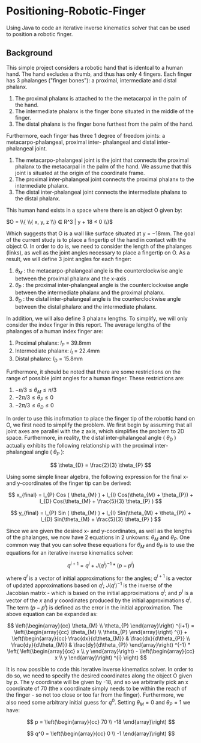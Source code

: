 # Positioning-Robotic-Finger

Using Java to code an iterative inverse kinematics solver that can be used to position a robotic finger. 

## Background

This simple project considers a robotic hand that is identcal to a human hand. The hand excludes a thumb, and thus has only 4 fingers. Each finger has 3 phalanges ("finger bones"): a proximal, intermediate and distal phalanx.
1. The proximal phalanx is attached to the the metacarpal in the palm of the hand. 
2. The intermediate phalanx is the finger bone situated in the middle of the finger. 
3. The distal phalanx is the finger bone furthest from the palm of the hand.

Furthermore, each finger has three 1 degree of freedom joints: a metacarpo-phalangeal, proximal inter- phalangeal and distal inter-phalangeal joint.
1. The metacarpo-phalangeal joint is the joint that connects the proximal phalanx to the metacarpal in the palm of the hand. We assume that this joint is situated at the origin of the coordinate frame.
2. The proximal inter-phalangeal joint connects the proximal phalanx to the intermediate phalanx.
3. The distal inter-phalangeal joint connects the intermediate phalanx to the distal phalanx.

This human hand exists in a space where there is an object O given by:

$O = \\{ \\{ x, y, z \\} ∈ R^3 | y + 18 ≤ 0 \\}$

Which suggests that O is a wall like surface situated at y = −18mm. The goal of the current study is to place a fingertip of the hand in contact with the object O. In order to do is, we need to consider the length of the phalanges (links), as well as the joint angles necessary to place a fingertip on O. As a result, we will define 3 joint angles for each finger:

1. $θ_M$ : the metacarpo-phalangeal angle is the counterclockwise angle between the proximal phalanx and the x-axis .
2. $θ_P$ : the proximal inter-phalangeal angle is the counterclockwise angle between the intermediate phalanx and the proximal phalanx.
3. $θ_D$ : the distal inter-phalangeal angle is the counterclockwise angle between the distal phalanx and the intermediate phalanx.

In addition, we will also define 3 phalanx lengths. To simplify, we will only consider the index finger in this report. The average lengths of the phalanges of a human index finger are:

1. Proximal phalanx: $l_P$ = 39.8mm
2. Intermediate phalanx: $l_I$ = 22.4mm 
3. Distal phalanx: $l_D$ = 15.8mm

Furthermore, it should be noted that there are some restrictions on the range of possible joint angles for a human finger. These restrictions are: 

1. $−π/3 ≤ θ_M ≤ π/3$
2.  $−2π/3 ≤ θ_P ≤ 0$
3.  $−2π/3 ≤ θ_D ≤ 0$

In order to use this inofrmation to place the finger tip of the robottic hand on O, we first need to simplify the problem. We first begin by assuming that all joint axes are parallel with the z axis, which simplifies the problem to 2D space. Furthermore, in reality, the distal inter-phalangeal angle ( $\theta_D$ ) actually exhibits the following relationship with the proximal inter-phalangeal angle ( $\theta_P$ ):

$$ \theta_{D} = \frac{2}{3} \theta_{P} $$

Using some simple linear algebra, the following expression for the final x- and y-coordinates of the finger tip can be derived:

$$ x_{final} = l_{P} Cos ( \theta_{M} ) + l_{I} Cos(\theta_{M} + \theta_{P}) + l_{D} Cos(\theta_{M} + \frac{5}{3} \theta_{P}  ) $$

$$ y_{final} = l_{P} Sin ( \theta_{M} ) + l_{I} Sin(\theta_{M} + \theta_{P}) + l_{D} Sin(\theta_{M} + \frac{5}{3} \theta_{P}  ) $$

Since we are given the desired x- and y-coordinates, as well as the lengths of the phalanges, we now have 2 equations in 2 unkowns: $\theta_{M}$ and $\theta_{P}$. One common way that you can solve these equations for $\theta_{M}$ and $\theta_{P}$ is to use the equations for an iterative inverse kinematics solver:

$$ q^{i+1} = q^{i} + J(q^{i})^{-1} * (p - p^{i}) $$

where $q^{i}$ is a vector of initial approximations for the angles; $q^{i+1}$ is a vector of updated approximations based on $q^{i}$; $J(q^{i})^{-1}$ is the inverse of the Jacobian matrix - which is based on the initial approximations $q^{i}$; and $p^{i}$ is a vector of the $x$ and $y$ coordinates produced by the initial approximations $q^{i}$. The term $(p - p^{i})$ is defined as the error in the initial approximation. The above equation can be expanded as:

$$ \left(\begin{array}{cc} 
\theta_{M} \\ 
\theta_{P} 
\end{array}\right) ^{i+1} =
\left(\begin{array}{cc} 
\theta_{M} \\
\theta_{P}
\end{array}\right) ^{i} +
\left(\begin{array}{cc} 
\frac{dx}{d\theta_{M}} & \frac{dx}{d\theta_{P}} \\
\frac{dy}{d\theta_{M}} & \frac{dy}{d\theta_{P}} 
\end{array}\right) ^{-1} *
\left(
\left(\begin{array}{cc} 
x \\
y
\end{array}\right) -
\left(\begin{array}{cc} 
x \\
y
\end{array}\right) ^{i}
\right)
$$

It is now possible to code this iterative inverse kinematics solver. In order to do so, we need to specify the desired coordinates along the object O given by $p$. The y coordinate will be given by -18, and so we arbitrarily pick an x coordinate of 70 (the x coordinate simply needs to be within the reach of the finger - so not too close or too far from the finger). Furthermore, we also need some arbitrary initial guess for $q^{0}$. Setting $\theta_{M} = 0$ and $\theta_{P} = 1$ we have:

$$
p = 
\left(\begin{array}{cc} 
70 \\
-18
\end{array}\right)
$$

$$
q^0 = 
\left(\begin{array}{cc} 
0 \\
-1
\end{array}\right)
$$

